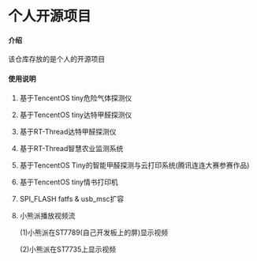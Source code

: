 # 个人开源项目

#### 介绍
该仓库存放的是个人的开源项目

#### 使用说明

1. 基于TencentOS tiny危险气体探测仪

2. 基于TencentOS tiny达特甲醛探测仪

3. 基于RT-Thread达特甲醛探测仪

4. 基于RT-Thread智慧农业监测系统

5. 基于TencentOS Tiny的智能甲醛探测与云打印系统(腾讯连连大赛参赛作品)

6. 基于TencentOS tiny情书打印机

7. SPI_FLASH fatfs & usb_msc扩容

8. 小熊派播放视频流

   (1)小熊派在ST7789(自己开发板上的屏)显示视频

   (2)小熊派在ST7735上显示视频
